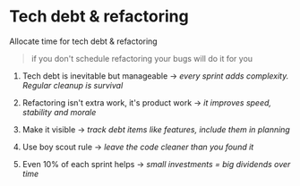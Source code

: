 # Tech debt & refactoring

Allocate time for tech debt & refactoring 

> if you don't schedule refactoring your bugs will do it for you 

1. Tech debt is inevitable but manageable -> _every sprint adds complexity. Regular cleanup is survival_

2. Refactoring isn't extra work, it's product work -> _it improves speed, stability and morale_

3. Make it visible -> _track debt items like features, include them in planning_

4. Use boy scout rule -> _leave the code cleaner than you found it_

5. Even 10% of each sprint helps -> _small investments = big dividends over time_

